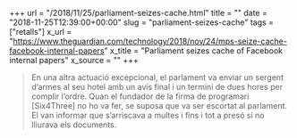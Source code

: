 +++
url = "/2018/11/25/parliament-seizes-cache.html"
title = ""
date = "2018-11-25T12:39:00+00:00"
slug = "parliament-seizes-cache"
tags = ["retalls"]
x_url = "https://www.theguardian.com/technology/2018/nov/24/mps-seize-cache-facebook-internal-papers"
x_title = "Parliament seizes cache of Facebook internal papers"
x_source = ""
+++


> En una altra actuació excepcional, el parlament va enviar un sergent d’armes al seu hotel amb un avís final i un termini de dues hores per complir l’ordre. Quan el fundador de la firma de programari \[Six4Three] no ho va fer, se suposa que va ser escortat al parlament. El van informar que s’arriscava a multes i fins i tot a presó si no lliurava els documents.

